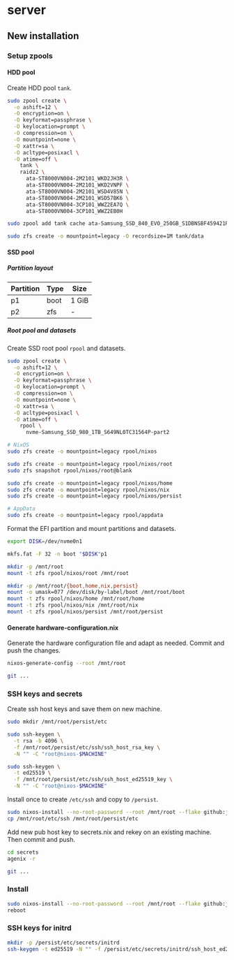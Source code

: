 # server

## New installation

### Setup zpools

#### HDD pool

Create HDD pool `tank`.

```bash
sudo zpool create \
  -o ashift=12 \
  -O encryption=on \
  -O keyformat=passphrase \
  -O keylocation=prompt \
  -O compression=on \
  -O mountpoint=none \
  -O xattr=sa \
  -O acltype=posixacl \
  -O atime=off \
    tank \
    raidz2 \
      ata-ST8000VN004-2M2101_WKD2JH3R \
      ata-ST8000VN004-2M2101_WKD2VNPF \
      ata-ST8000VN004-2M2101_WSD4V85N \
      ata-ST8000VN004-2M2101_WSD57BK6 \
      ata-ST8000VN004-3CP101_WWZ2EA7Q \
      ata-ST8000VN004-3CP101_WWZ2EB0H

sudo zpool add tank cache ata-Samsung_SSD_840_EVO_250GB_S1DBNSBF459421R

sudo zfs create -o mountpoint=legacy -O recordsize=1M tank/data
```

#### SSD pool

##### Partition layout

| Partition | Type  | Size    |
|-----------|-------|---------|
|  p1       | boot  | 1 GiB   |
|  p2       | zfs   | -       |

##### Root pool and datasets

Create SSD root pool `rpool` and datasets.

```bash
sudo zpool create \
  -o ashift=12 \
  -O encryption=on \
  -O keyformat=passphrase \
  -O keylocation=prompt \
  -O compression=on \
  -O mountpoint=none \
  -O xattr=sa \
  -O acltype=posixacl \
  -O atime=off \
    rpool \
      nvme-Samsung_SSD_980_1TB_S649NL0TC31564P-part2

# NixOS
sudo zfs create -o mountpoint=legacy rpool/nixos

sudo zfs create -o mountpoint=legacy rpool/nixos/root
sudo zfs snapshot rpool/nixos/root@blank

sudo zfs create -o mountpoint=legacy rpool/nixos/home
sudo zfs create -o mountpoint=legacy rpool/nixos/nix
sudo zfs create -o mountpoint=legacy rpool/nixos/persist

# AppData
sudo zfs create -o mountpoint=legacy rpool/appdata
```

Format the EFI partition and mount partitions and datasets.

```bash
export DISK=/dev/nvme0n1

mkfs.fat -F 32 -n boot "$DISK"p1

mkdir -p /mnt/root
mount -t zfs rpool/nixos/root /mnt/root

mkdir -p /mnt/root/{boot,home,nix,persist}
mount -o umask=077 /dev/disk/by-label/boot /mnt/root/boot
mount -t zfs rpool/nixos/home /mnt/root/home
mount -t zfs rpool/nixos/nix /mnt/root/nix
mount -t zfs rpool/nixos/persist /mnt/root/persist
```

#### Generate hardware-configuration.nix

Generate the hardware configuration file and adapt as needed.
Commit and push the changes.

```bash
nixos-generate-config --root /mnt/root

git ...
```

### SSH keys and secrets

Create ssh host keys and save them on new machine.

```bash
sudo mkdir /mnt/root/persist/etc

sudo ssh-keygen \
  -t rsa -b 4096 \
  -f /mnt/root/persist/etc/ssh/ssh_host_rsa_key \
  -N "" -C "root@nixos-$MACHINE"

sudo ssh-keygen \
  -t ed25519 \
  -f /mnt/root/persist/etc/ssh/ssh_host_ed25519_key \
  -N "" -C "root@nixos-$MACHINE"
```

Install once to create `/etc/ssh` and copy to `/persist`.

```bash
sudo nixos-install --no-root-password --root /mnt/root --flake github:jakobkukla/nixos-config#server
cp /mnt/root/etc/ssh /mnt/root/persist/etc
```

Add new pub host key to secrets.nix and rekey on an existing machine.
Then commit and push.

``` bash
cd secrets
agenix -r

git ...
```

### Install

```bash
sudo nixos-install --no-root-password --root /mnt/root --flake github:jakobkukla/nixos-config#server
reboot
```

### SSH keys for initrd

```bash
mkdir -p /persist/etc/secrets/initrd
ssh-keygen -t ed25519 -N "" -f /persist/etc/secrets/initrd/ssh_host_ed25519_key
```
